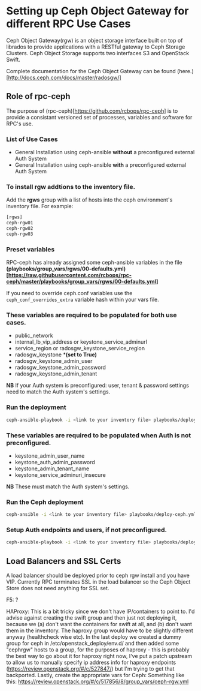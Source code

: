 # Setting up Ceph Object Gateway for different RPC Use Cases

Ceph Object Gateway(rgw) is an object storage interface built on top of librados to provide applications with a RESTful gateway to Ceph Storage Clusters. Ceph Object Storage supports two interfaces S3 and OpenStack Swift.

Complete documentation for the Ceph Object Gateway can be found (here.)[http://docs.ceph.com/docs/master/radosgw/]

## Role of rpc-ceph
The purpose of (rpc-ceph)[https://github.com/rcbops/rpc-ceph] is to provide a consistant versioned set of processes, variables and software for RPC's use.

### List of Use Cases

* General Installation using ceph-ansible **without** a preconfigured external Auth System
* General Installation using ceph-ansible **with** a preconfigured external Auth System


### To install rgw addtions to the inventory file.

Add the **rgws** group with a list of hosts into the ceph environment's inventory file. 
For example:
```bash
[rgws]
ceph-rgw01
ceph-rgw02
ceph-rgw03
```

### Preset variables
RPC-ceph has already assigned some ceph-ansible variables in the file **(playbooks/group_vars/rgws/00-defaults.yml)[https://raw.githubusercontent.com/rcbops/rpc-ceph/master/playbooks/group_vars/rgws/00-defaults.yml]**

If you need to override ceph.conf variables use the `ceph_conf_overrides_extra` variable hash within your vars file.

### These variables are required to be populated for **both** use cases.

* public_network
* internal_lb_vip_address or keystone_service_adminurl
* service_region or radosgw_keystone_service_region
* radosgw_keystone ***(set to True)**
* radosgw_keystone_admin_user
* radosgw_keystone_admin_password
* radosgw_keystone_admin_tenant

**NB** If your Auth system is preconfigured: user, tenant & password settings need to match the Auth system's settings.

### Run the deployment
```bash
ceph-ansible-playbook -i <link to your inventory file> playbooks/deploy-ceph.yml -e@<link to your vars file>
```

### These variables are required to be populated when Auth is **not** preconfigured.

* keystone\_admin\_user\_name
* keystone\_auth\_admin\_password
* keystone\_admin\_tenant\_name
* keystone\_service\_adminuri\_insecure

**NB** These must match the Auth system's settings.

### Run the Ceph deployment
```bash
ceph-ansible -i <link to your inventory file> playbooks/deploy-ceph.yml -e@<link to your vars file>
```

### Setup Auth endpoints and users, if **not** preconfigured.
```bash
ceph-ansible-playbook -i <link to your inventory file> playbooks/deploy-ceph.yml -e@<link to your vars file>
```

## Load Balancers and SSL Certs
A load balancer should be deployed prior to ceph rgw install and you have VIP.  Currently RPC terminates SSL in the load balancer so the Ceph Object Store does not need anything for SSL set.

F5:  ?

HAProxy:
This is a bit tricky since we don't have IP/containers to point to. I'd advise against creating the swift group and then just not deploying it, because we (a) don't want the containers for swift at all, and (b) don't want them in the inventory. The haproxy group would have to be slightly different anyway (healthcheck wise etc).
In the last deploy we created a dummy group for ceph in /etc/openstack_deploy/env.d/ and then added some "cephrgw" hosts to a group, for the purposes of haproxy - this is probably the best way to go about it for haproxy right now, I've put a patch upstream to allow us to manually specify ip address info for haproxy endpoints (https://review.openstack.org/#/c/527847/) but I'm trying to get that backported.
Lastly, create the appropriate vars for Ceph:
Something like this: https://review.openstack.org/#/c/517856/8/group_vars/ceph-rgw.yml



